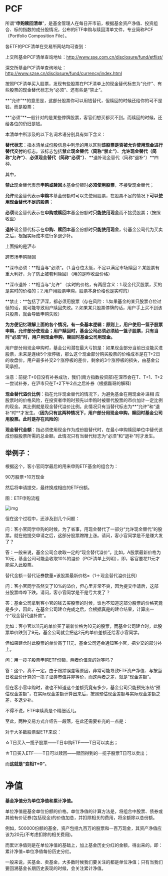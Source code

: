 # PCF

所谓“**申购赎回清单**”，是基金管理人在每日开市前，根据基金资产净值、投资组合、标的指数的成分股情况，公布的ETF申购与赎回清单文件，专业简称PCF（Portfolio Composition File）。

各ETF的PCF清单在交易所网站均可查到：

上交所基金PCF清单查询地址：http://www.sse.com.cn/disclosure/fund/etflist/

深交所基金PCF清单查询地址：http://www.szse.cn/disclosure/fund/currency/index.html



按照PCF清单买入股票，发现有些股票在PCF清单上的现金替代标志为“允许”、有些股票的现金替代标志为“必须”、还有些是“禁止”。

**“允许”**的意思是，这部分股票你可以用钱替代，但赎回的时候还给你的可不是钱，而是股票；

**“必须”**一般针对的是某些停牌股票，客官们想买都买不到。而赎回的时候，还给各位的仍旧是钱。



本清单中所涉及的以下名词术语分别具有如下含义：

**替代标志**：指本清单成份股信息中列示的用以区别**该股票是否被允许使用现金进行替代交付**的标志。该标志包括**禁止现金替代（简称“禁止”）**、**允许现金替代（简称“允许”）**、**必须现金替代（简称“必须”）**、**退补现金替代（简称“退补”）**四种，

其中，

**禁止**现金替代表示**申购或赎回**本基金份额时**必须使用股票**，不接受现金替代；

**允许**现金替代表示**申购**本基金份额时可以先使用股票，在股票不足的情况下**可以使用现金替代不足的股票**；

**必须**现金替代表示在**申购或赎回**本基金份额时**只能使用现金**而不接受股票；（按照收盘）

**退补**现金替代标示在**申购、赎回**本基金份额时**只能使用现金**，待基金公司代为买卖之后，根据实际成本进行多退少补。

上面指的是沪市

跨市场申购赎回

**深市必须：**相当与“必须”。（1.当仓位太低，不足以满足市场赎回 2.某股票有重大利好，为了防止被套利赎回）（用的是昨收盘价格）

**深市退补：**相当与“允许” （实时的价格，有两层含义：1.现金代买股票，买的是实时的价格的；2.用户用股票申购，股票本身价格也是实时的）

**禁止：**包括了沪深，都必须用股票（存在风险：1.如果基金的某只股票仓位过低的话，就可能导致用户赎回失败。2.如果某只股票停牌的话，用户手上买不到该只股票，就会导致申购失败）



**为方便记忆理解上面的各个情况，有一条基本逻辑：原则上，用户使用一篮子股票申购，允许部分使现金；用户赎回时，基金公司必须必须给一篮子股票，只有当时“必须”时，用户用现金申购，赎回时基金公司用现金。**

用户部分用现金申购时，基金公司潜在最大亏损是：如果现金部分当前日没能买进股票，未来是连续5个涨停板，那么这个现金部分购买股票的价格成本是在T+2日的收盘价。用户最多补交2个涨停板的差价，剩余的3个涨停板的损失，由基金公司承担。

注意：前提:T+0日没有补券成功，我们(南方指数投资部)在深市会在T、T+1、T+2一尝试补券，在沪市只在T+2下午2点之后补券（根据磊哥的解释）



**现金替代溢价比例**：指在允许现金替代的情况下，为避免基金在用现金补进相 应股票时的价格风险，在投资者申购时预先以申购时被替代股票的市价加计一定比例 的现金。其比例就是现金替代溢价比例。此情况只有当替代标志为**“允许”和“退补”时**才发生。（**因为只有这两种情况下，用户部分用现金申购，赎回时基金公司用股票。此时是存在风险的**）

**现金替代金额**：指必须使用现金作为成份股替代时，在最小申购赎回单位中替代该成份股股票所需的总金额。此情况只有当替代标志为“必须”和“退补”时才发生。







## 举例子：

根据这个，客小官同学最后的用来申购ETF基金的组合为：

90万股票+10万现金

然后将申请提交，最终换成相应的ETF份额。

图：ETF申购流程

![img](https://raw.githubusercontent.com/zhangjinzhi/Summary/master/nffund/ETF%E7%94%B3%E8%B4%AD%E6%B5%81%E7%A8%8B.jpg?token=AX3_i3eBYOrpMJnHN73NYIShDrWKCNBzks5cUEp_wA%3D%3D)

但在这个过程中，还涉及到几个问题：

问：客小官同学申购的时候，为了省事，用现金替代了一部分“允许现金替代”的股票。就在他提交申请之后，这部分股票蹭蹭上涨。请问，客小官同学是不是赚大发了？

答：一般来说，基金公司会收取一定的“现金替代溢价”。比如，A股票最新价格为10元，基金公司可能会收取10%的溢价（PCF清单上列明），即，客官要花11元才能买入此股票。

替代金额＝替代证券数量×该股票最新价格×（1＋现金替代溢价比例）

问：客小官同学虽然交了10%的溢价，但心里非常不爽，因为提交申请后，这部分股票哗哗下跌。请问，客小官同学是不是亏大发了？

答：基金公司拿到客小官的钱去买股票的时候，谁也不知道这部分股票的价格究竟是多少，因此，在基金公司建仓完成之后，会根据真是的建仓结果，计算出一个“现金替代退补款”。

比如：客小官以11元的单价买了最新价格为10元的股票，而基金公司建仓时，此股票单价跌到了9元，基金公司就会把这2元的单价差额还给客小官同学。

但如果建仓时此股票的单价高于11元，基金公司还会通知客小官，把少交的部分补上。

问：用一揽子股票申购ETF份额，两者价值真的对等吗？

答：这个，真不一定。由于跟踪误差等原因，非常可能导致ETF资产净值、与按当日收盘价计算的一揽子证券市值并非等价，而这两者之差，就是“现金差额”。

但在客小官申购时，谁也不知道这个差额究竟有多少，基金公司只能预先冻结“预估现金差额”，在实际现金差额计算出来后，按照预估现金差额与实际现金差额之差，多退少补。

不得不说，ETF申赎真是个精细活儿。

至此，两种交易方式介绍告一段落，在此还需要补充的一点是：

对于大多数股票型ETF来说：

☆T日买入一揽子股票——T日申购ETF——T日可以卖出；

☆T日买入ETF——T日可以赎回——赎回得到的一揽子股票T日可以卖出；

而**这就是“变相T+0”**。





# 净值

**基金净值分为单位净值和累计净值。**

单位净值是基金单位份额的价格。单位净值的计算方法是，将组合中股票、债券或其他有价证券(包括现金)的价值加总，并扣除相关的费用，将余额除以总份额。

例如，500000份额的基金，资产包括九百万的股票和一百万现金，其资产净值应该为20元(不考虑扣除的相关费用)。

而累计净值则是在单位净值的基础上，加上基金历史分红的金额，得出来的。即：累计净值=单位净值每份历史分红。

一般来说，买基金、卖基金，大多数时候我们要关注的都是单位净值；只有当我们要回溯基金长期历史表现的时候，会关注累计净值。


